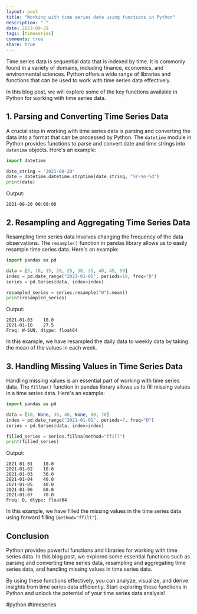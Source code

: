 ```yaml
---
layout: post
title: "Working with time series data using functions in Python"
description: " "
date: 2023-09-29
tags: [timeseries]
comments: true
share: true
---
```


Time series data is sequential data that is indexed by time. It is commonly found in a variety of domains, including finance, economics, and environmental sciences. Python offers a wide range of libraries and functions that can be used to work with time series data effectively.

In this blog post, we will explore some of the key functions available in Python for working with time series data.

## 1. Parsing and Converting Time Series Data

A crucial step in working with time series data is parsing and converting the data into a format that can be processed by Python. The `datetime` module in Python provides functions to parse and convert date and time strings into `datetime` objects. Here's an example:

```python
import datetime

date_string = "2021-08-20"
date = datetime.datetime.strptime(date_string, "%Y-%m-%d")
print(date)
```

Output:
```
2021-08-20 00:00:00
```

## 2. Resampling and Aggregating Time Series Data

Resampling time series data involves changing the frequency of the data observations. The `resample()` function in pandas library allows us to easily resample time series data. Here's an example:

```python
import pandas as pd

data = [5, 10, 15, 20, 25, 30, 35, 40, 45, 50]
index = pd.date_range("2021-01-01", periods=10, freq="D")
series = pd.Series(data, index=index)

resampled_series = series.resample("W").mean()
print(resampled_series)
```

Output:
```
2021-01-03    10.0
2021-01-10    27.5
Freq: W-SUN, dtype: float64
```

In this example, we have resampled the daily data to weekly data by taking the mean of the values in each week.

## 3. Handling Missing Values in Time Series Data

Handling missing values is an essential part of working with time series data. The `fillna()` function in pandas library allows us to fill missing values in a time series data. Here's an example:

```python
import pandas as pd

data = [10, None, 30, 40, None, 60, 70]
index = pd.date_range("2021-01-01", periods=7, freq="D")
series = pd.Series(data, index=index)

filled_series = series.fillna(method="ffill")
print(filled_series)
```

Output:
```
2021-01-01    10.0
2021-01-02    10.0
2021-01-03    30.0
2021-01-04    40.0
2021-01-05    40.0
2021-01-06    60.0
2021-01-07    70.0
Freq: D, dtype: float64
```

In this example, we have filled the missing values in the time series data using forward filling (`method="ffill"`).

## Conclusion

Python provides powerful functions and libraries for working with time series data. In this blog post, we explored some essential functions such as parsing and converting time series data, resampling and aggregating time series data, and handling missing values in time series data.

By using these functions effectively, you can analyze, visualize, and derive insights from time series data efficiently. Start exploring these functions in Python and unlock the potential of your time series data analysis!

#python #timeseries